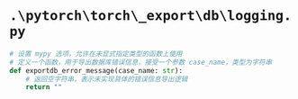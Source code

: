 # `.\pytorch\torch\_export\db\logging.py`

```py
# 设置 mypy 选项，允许在未显式指定类型的函数上使用
# 定义一个函数，用于导出数据库错误信息，接受一个参数 case_name，类型为字符串
def exportdb_error_message(case_name: str):
    # 返回空字符串，表示未实现具体的错误信息导出逻辑
    return ""
```